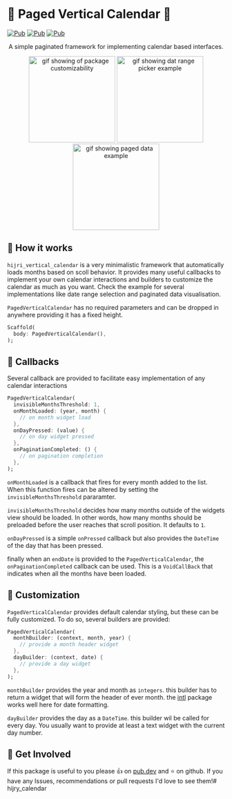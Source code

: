 # :calendar: Paged Vertical Calendar :calendar:

[![Pub](https://img.shields.io/pub/v/hijri_vertical_calendar)](https://pub.dartlang.org/packages/hijri_vertical_calendar)
[![Pub](https://img.shields.io/github/stars/casvanluijtelaar/hijri_vertical_calendar)](https://github.com/casvanluijtelaar/hijri_vertical_calendar)
[![Pub](https://img.shields.io/github/last-commit/casvanluijtelaar/hijri_vertical_calendar)](https://github.com/casvanluijtelaar/hijri_vertical_calendar)

<p align="center">
    A simple paginated framework for implementing calendar based interfaces.
</p>


<p align="center">
  <img src="https://github.com/casvanluijtelaar/hijri_vertical_calendar/blob/master/assets/style_comp.gif?raw=true" alt="gif showing of package customizability" width="200"/>
  <img src="https://github.com/casvanluijtelaar/hijri_vertical_calendar/blob/master/assets/range_comp.gif?raw=true" alt="gif showing dat range picker example" width="200"/>
  <img src="https://github.com/casvanluijtelaar/hijri_vertical_calendar/blob/master/assets/paged_comp.gif?raw=true" alt="gif showing paged data example" width="200"/>
<p\>

## :hammer: How it works 
`hijri_vertical_calendar` is a very minimalistic framework that automatically loads months based on scoll behavior. It provides many useful callbacks to implement your own calendar interactions and builders to customize the calendar as much as you want. Check the example for several implementations like date range selection and paginated data visualisation.

`PagedVerticalCalendar` has no required parameters and can be dropped in anywhere providing it has a fixed height.

```dart
Scaffold(
  body: PagedVerticalCalendar(),
);
```
## :loudspeaker: Callbacks

Several callback are provided to facilitate easy implementation of any calendar interactions

```dart
PagedVerticalCalendar(
  invisibleMonthsThreshold: 1,
  onMonthLoaded: (year, month) {
    // on month widget load 
  },
  onDayPressed: (value) {
    // on day widget pressed   
  },
  onPaginationCompleted: () {
    // on pagination completion
  },
);
```
`onMonthLoaded` is a callback that fires for every month added to the list. When this function fires can be altered by setting the `invisibleMonthsThreshold` pararamter. 

`invisibleMonthsThreshold` decides how many months outside of the widgets view should be loaded. In other words, how many months should be preloaded before the user reaches that scroll position. It defaults to `1`.

`onDayPressed` is a simple `onPressed` callback but also provides the `DateTime` of the day that has been pressed.

finally when an `endDate` is provided to the `PagedVerticalCalendar`, the `onPaginationCompleted` callback can be used. This is a `VoidCallBack` that indicates when all the months have been loaded.




## :art: Customization

 `PagedVerticalCalendar` provides default calendar styling, but these can be fully customized. To do so, several builders are provided:

```dart
PagedVerticalCalendar(
  monthBuilder: (context, month, year) {
    // provide a month header widget
  },
  dayBuilder: (context, date) {
    // provide a day widget
  },
);
```

`monthBuilder` provides the year and month as `integers`. this builder has to return a widget that will form the header of ever month. the [intl](https://pub.dev/packages/intl) package works well here for date formatting.

`dayBuilder` provides the day as a `DateTime`. this builder wil be called for every day. You usually want to provide at least a text widget with the current day number. 

## :wave: Get Involved

If this package is useful to you please :thumbsup: on [pub.dev](https://pub.dev/packages) and :star: on github. If you have any Issues, recommendations or pull requests I'd love to see them!# hijry_calendar
